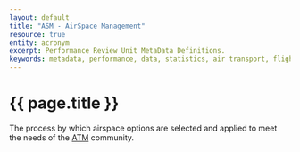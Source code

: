 ```yaml
---
layout: default
title: "ASM - AirSpace Management"
resource: true
entity: acronym
excerpt: Performance Review Unit MetaData Definitions.
keywords: metadata, performance, data, statistics, air transport, flights, europe, delay, safety
---
```

# {{ page.title }}

The process by which airspace options are selected and applied to meet
the needs of the [ATM][atm] community.

[atm]: <{{ "/references/acronym/atm.html"| prepend: site.baseurl | prepend: site.url }}> "ATM - Air Traffic Management"

